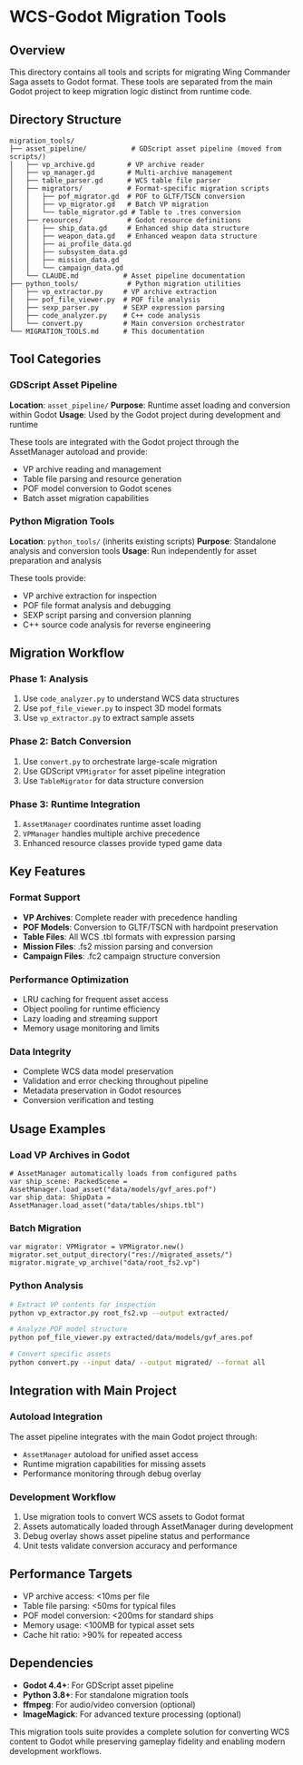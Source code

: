 # WCS-Godot Migration Tools

## Overview
This directory contains all tools and scripts for migrating Wing Commander Saga assets to Godot format. These tools are separated from the main Godot project to keep migration logic distinct from runtime code.

## Directory Structure
```
migration_tools/
├── asset_pipeline/           # GDScript asset pipeline (moved from scripts/)
│   ├── vp_archive.gd        # VP archive reader
│   ├── vp_manager.gd        # Multi-archive management
│   ├── table_parser.gd      # WCS table file parser
│   ├── migrators/           # Format-specific migration scripts
│   │   ├── pof_migrator.gd  # POF to GLTF/TSCN conversion
│   │   ├── vp_migrator.gd   # Batch VP migration
│   │   └── table_migrator.gd # Table to .tres conversion
│   ├── resources/           # Godot resource definitions
│   │   ├── ship_data.gd     # Enhanced ship data structure
│   │   ├── weapon_data.gd   # Enhanced weapon data structure
│   │   ├── ai_profile_data.gd
│   │   ├── subsystem_data.gd
│   │   ├── mission_data.gd
│   │   └── campaign_data.gd
│   └── CLAUDE.md           # Asset pipeline documentation
├── python_tools/            # Python migration utilities
│   ├── vp_extractor.py     # VP archive extraction
│   ├── pof_file_viewer.py  # POF file analysis
│   ├── sexp_parser.py      # SEXP expression parsing
│   ├── code_analyzer.py    # C++ code analysis
│   └── convert.py          # Main conversion orchestrator
└── MIGRATION_TOOLS.md      # This documentation
```

## Tool Categories

### GDScript Asset Pipeline
**Location**: `asset_pipeline/`
**Purpose**: Runtime asset loading and conversion within Godot
**Usage**: Used by the Godot project during development and runtime

These tools are integrated with the Godot project through the AssetManager autoload and provide:
- VP archive reading and management
- Table file parsing and resource generation
- POF model conversion to Godot scenes
- Batch asset migration capabilities

### Python Migration Tools
**Location**: `python_tools/` (inherits existing scripts)
**Purpose**: Standalone analysis and conversion tools
**Usage**: Run independently for asset preparation and analysis

These tools provide:
- VP archive extraction for inspection
- POF file format analysis and debugging
- SEXP script parsing and conversion planning
- C++ source code analysis for reverse engineering

## Migration Workflow

### Phase 1: Analysis
1. Use `code_analyzer.py` to understand WCS data structures
2. Use `pof_file_viewer.py` to inspect 3D model formats
3. Use `vp_extractor.py` to extract sample assets

### Phase 2: Batch Conversion
1. Use `convert.py` to orchestrate large-scale migration
2. Use GDScript `VPMigrator` for asset pipeline integration
3. Use `TableMigrator` for data structure conversion

### Phase 3: Runtime Integration
1. `AssetManager` coordinates runtime asset loading
2. `VPManager` handles multiple archive precedence
3. Enhanced resource classes provide typed game data

## Key Features

### Format Support
- **VP Archives**: Complete reader with precedence handling
- **POF Models**: Conversion to GLTF/TSCN with hardpoint preservation
- **Table Files**: All WCS .tbl formats with expression parsing
- **Mission Files**: .fs2 mission parsing and conversion
- **Campaign Files**: .fc2 campaign structure conversion

### Performance Optimization
- LRU caching for frequent asset access
- Object pooling for runtime efficiency
- Lazy loading and streaming support
- Memory usage monitoring and limits

### Data Integrity
- Complete WCS data model preservation
- Validation and error checking throughout pipeline
- Metadata preservation in Godot resources
- Conversion verification and testing

## Usage Examples

### Load VP Archives in Godot
```gdscript
# AssetManager automatically loads from configured paths
var ship_scene: PackedScene = AssetManager.load_asset("data/models/gvf_ares.pof")
var ship_data: ShipData = AssetManager.load_asset("data/tables/ships.tbl")
```

### Batch Migration
```gdscript
var migrator: VPMigrator = VPMigrator.new()
migrator.set_output_directory("res://migrated_assets/")
migrator.migrate_vp_archive("data/root_fs2.vp")
```

### Python Analysis
```bash
# Extract VP contents for inspection
python vp_extractor.py root_fs2.vp --output extracted/

# Analyze POF model structure
python pof_file_viewer.py extracted/data/models/gvf_ares.pof

# Convert specific assets
python convert.py --input data/ --output migrated/ --format all
```

## Integration with Main Project

### Autoload Integration
The asset pipeline integrates with the main Godot project through:
- `AssetManager` autoload for unified asset access
- Runtime migration capabilities for missing assets
- Performance monitoring through debug overlay

### Development Workflow
1. Use migration tools to convert WCS assets to Godot format
2. Assets automatically loaded through AssetManager during development
3. Debug overlay shows asset pipeline status and performance
4. Unit tests validate conversion accuracy and performance

## Performance Targets
- VP archive access: <10ms per file
- Table file parsing: <50ms for typical files
- POF model conversion: <200ms for standard ships
- Memory usage: <100MB for typical asset sets
- Cache hit ratio: >90% for repeated access

## Dependencies
- **Godot 4.4+**: For GDScript asset pipeline
- **Python 3.8+**: For standalone migration tools
- **ffmpeg**: For audio/video conversion (optional)
- **ImageMagick**: For advanced texture processing (optional)

This migration tools suite provides a complete solution for converting WCS content to Godot while preserving gameplay fidelity and enabling modern development workflows.